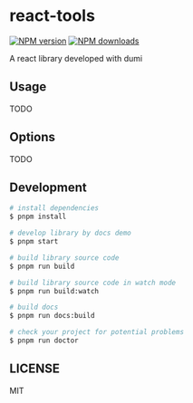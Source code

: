 # react-tools

[![NPM version](https://img.shields.io/npm/v/react-tools.svg?style=flat)](https://npmjs.org/package/react-tools)
[![NPM downloads](http://img.shields.io/npm/dm/react-tools.svg?style=flat)](https://npmjs.org/package/react-tools)

A react library developed with dumi

## Usage

TODO

## Options

TODO

## Development

```bash
# install dependencies
$ pnpm install

# develop library by docs demo
$ pnpm start

# build library source code
$ pnpm run build

# build library source code in watch mode
$ pnpm run build:watch

# build docs
$ pnpm run docs:build

# check your project for potential problems
$ pnpm run doctor
```

## LICENSE

MIT
